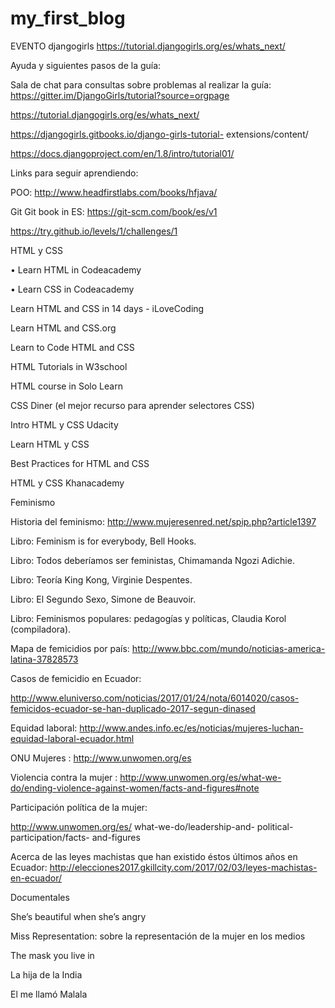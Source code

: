 # my_first_blog
EVENTO djangogirls
https://tutorial.djangogirls.org/es/whats_next/


Ayuda y siguientes pasos de la guía:

Sala de chat para consultas sobre problemas al realizar la guía: https://gitter.im/DjangoGirls/tutorial?source=orgpage

https://tutorial.djangogirls.org/es/whats_next/

https://djangogirls.gitbooks.io/django-girls-tutorial- extensions/content/

https://docs.djangoproject.com/en/1.8/intro/tutorial01/



Links para seguir aprendiendo:

POO:
http://www.headfirstlabs.com/books/hfjava/

Git
Git book in ES: https://git-scm.com/book/es/v1

https://try.github.io/levels/1/challenges/1

HTML y CSS

&bull; Learn HTML in Codeacademy

&bull; Learn CSS in Codeacademy

Learn HTML and CSS in 14 days - iLoveCoding

Learn HTML and CSS.org

Learn to Code HTML and CSS

HTML Tutorials in W3school

HTML course in Solo Learn

CSS Diner (el mejor recurso para aprender selectores CSS)

Intro HTML y CSS Udacity

Learn HTML y CSS

Best Practices for HTML and CSS

HTML y CSS Khanacademy



Feminismo

Historia del feminismo: http://www.mujeresenred.net/spip.php?article1397

Libro: Feminism is for everybody, Bell Hooks.

Libro: Todos deberíamos ser feministas, Chimamanda Ngozi Adichie.

Libro: Teoría King Kong, Virginie Despentes.

Libro: El Segundo Sexo, Simone de Beauvoir.

Libro: Feminismos populares: pedagogías y políticas, Claudia Korol (compiladora).

Mapa de femicidios por país: http://www.bbc.com/mundo/noticias-america-latina-37828573


Casos de femicidio en Ecuador:

http://www.eluniverso.com/noticias/2017/01/24/nota/6014020/casos-femicidos-ecuador-se-han-duplicado-2017-segun-dinased

Equidad laboral: http://www.andes.info.ec/es/noticias/mujeres-luchan-equidad-laboral-ecuador.html

ONU Mujeres : http://www.unwomen.org/es

Violencia contra la mujer : http://www.unwomen.org/es/what-we-do/ending-violence-against-women/facts-and-figures#note

Participación política de la mujer:

http://www.unwomen.org/es/ what-we-do/leadership-and- political-participation/facts- and-figures

Acerca de las leyes machistas que han existido éstos últimos años en Ecuador: http://elecciones2017.gkillcity.com/2017/02/03/leyes-machistas-en-ecuador/


Documentales

She’s beautiful when she’s angry

Miss Representation:  sobre la representación de la mujer en los medios

The mask you live in

La hija de la India

El me llamó Malala

